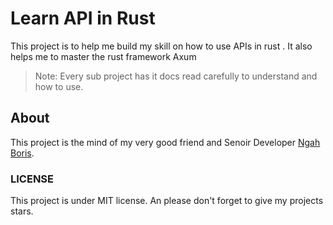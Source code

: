 # Learn API in Rust

This project is to help me build my skill on how to use APIs in rust . It also helps me to master the rust framework Axum

> Note:
Every sub project has it docs read carefully to understand and how to use.


## About

This project is the mind of my very good friend and Senoir Developer [Ngah Boris](https://github.com/Ngha-Boris).

### LICENSE 

This project is under MIT license.
An please don't forget to give my projects stars.
